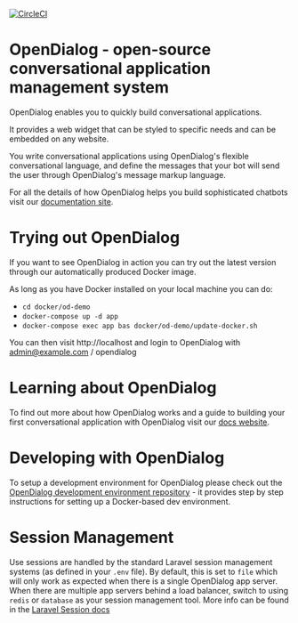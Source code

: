 
[![CircleCI](https://circleci.com/gh/opendialogai/opendialog/tree/master.svg?style=svg&circle-token=aefbfc509382266413d6667a1aef451c7bf82f22)](https://circleci.com/gh/opendialogai/opendialog/tree/master)

# OpenDialog - open-source conversational application management system 

OpenDialog enables you to quickly build conversational applications. 

It provides a web widget that can be styled to specific needs and can be embedded on any website. 

You write conversational applications using OpenDialog's flexible conversational language, and define the messages that your bot will send the user through OpenDialog's message markup language. 

For all the details of how OpenDialog helps you build sophisticated chatbots visit our [documentation site](https://docs.opendialog.ai).

# Trying out OpenDialog

If you want to see OpenDialog in action you can try out the latest version through our automatically produced Docker image. 

As long as you have Docker installed on your local machine you can do:
- `cd docker/od-demo`
- `docker-compose up -d app`
- `docker-compose exec app bas docker/od-demo/update-docker.sh`

You can then visit http://localhost and login to OpenDialog with admin@example.com / opendialog

# Learning about OpenDialog

To find out more about how OpenDialog works and a guide to building your first conversational application with OpenDialog visit our [docs website](https://docs.opendialog.ai). 

# Developing with OpenDialog

To setup a development environment for OpenDialog please check out the [OpenDialog development environment repository](https://github.com/opendialogai/opendialog-dev-environment) - it provides step by step instructions for setting up a Docker-based dev environment.  

# Session Management

Use sessions are handled by the standard Laravel session management systems (as defined in your `.env` file). By default, this is set to `file` which will only work as expected when there is a single OpenDialog app server.
When there are multiple app servers behind a load balancer, switch to using `redis` or `database` as your session management tool.
More info can be found in the [Laravel Session docs](https://laravel.com/docs/7.x/session)

